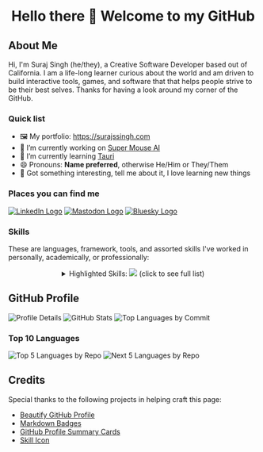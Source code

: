 <h1 align="center">Hello there 👋 Welcome to my GitHub</h1>

## About Me

Hi, I'm Suraj Singh (he/they), a Creative Software Developer based out of California. I am a life-long learner curious about the world and am driven to build interactive tools, games, and software that that helps people strive to be their best selves. Thanks for having a look around my corner of the GitHub.

### Quick list

- 🖼️ My portfolio: <https://surajssingh.com>
- 🔭 I’m currently working on [Super Mouse AI](https://github.com/SurajSSingh/SuperMouseAI)
- 🌱 I’m currently learning [Tauri](https://tauri.app/)
- 😄 Pronouns: **Name preferred**, otherwise He/Him or They/Them
- 💬 Got something interesting, tell me about it, I love learning new things

### Places you can find me

[![LinkedIn Logo](https://img.shields.io/badge/LinkedIn-0077B5?style=for-the-badge&logo=linkedin&logoColor=white)](https://www.linkedin.com/in/suraj-s-singh/)
[![Mastodon Logo](https://img.shields.io/badge/-MASTODON-%232B90D9?style=for-the-badge&logo=mastodon&logoColor=white)](https://mastodon.social/@surajssingh)
[![Bluesky Logo](https://img.shields.io/badge/Bluesky-0285FF?style=for-the-badge&logo=Bluesky&logoColor=white)](https://bsky.app/profile/surajssingh.com)

### Skills
These are languages, framework, tools, and assorted skills I've worked in personally, academically, or professionally:
<details align="center">
  <summary>Highlighted Skills: <img src="https://skillicons.dev/icons?i=cs,unity,rust,tauri,ts,svelte" /> (click to see full list)</summary>
    <img src="https://skillicons.dev/icons?i=python,tensorflow,pytorch" />
    <img src="https://skillicons.dev/icons?i=html,md" />
    <img src="https://skillicons.dev/icons?i=css,sass,tailwind" />
    <img src="https://skillicons.dev/icons?i=js,astro" />
    <img src="https://skillicons.dev/icons?i=deno,pnpm,vite" />
    <img src="https://skillicons.dev/icons?i=haskell,nix,wasm" />
    <img src="https://skillicons.dev/icons?i=sentry,replit,netlify,vercel" />
    <img src="https://skillicons.dev/icons?i=atom,vscode,vscodium,blender" />
    <img src="https://skillicons.dev/icons?i=windows,apple,linux" />
</details>

## GitHub Profile

![Profile Details](http://github-profile-summary-cards.vercel.app/api/cards/profile-details?username=SurajSSingh&theme=github_dark)
![GitHub Stats](http://github-profile-summary-cards.vercel.app/api/cards/stats?username=SurajSSingh&theme=github_dark)
![Top Languages by Commit](http://github-profile-summary-cards.vercel.app/api/cards/most-commit-language?username=SurajSSingh&theme=github_dark)

<!--
Profile
- https://profile-summary-for-github.com/user/SurajSSingh
- https://www.githubwrapped.io/SurajSSingh
-->

### Top 10 Languages

![Top 5 Languages by Repo](http://github-profile-summary-cards.vercel.app/api/cards/repos-per-language?username=SurajSSingh&theme=github_dark&exclude=ShaderLab)
![Next 5 Languages by Repo](https://github-profile-summary-cards.vercel.app/api/cards/repos-per-language?username=SurajSSingh&theme=github_dark&exclude=csharp,ShaderLab,js,ts,svelte,python)

<!-- TO MAYBE ADD
[![Top Langs](https://github-readme-stats.vercel.app/api/top-langs/?username=SurajSSingh&layout=donut-vertical)](https://github.com/anuraghazra/github-readme-stats)
[![GitHub Streak](https://streak-stats.demolab.com?user=surajssingh&theme=dark&short_numbers=true&date_format=%5BY%20%5DM%20j)](https://git.io/streak-stats)
![Profile Trophy](https://github-profile-trophy.vercel.app/?username=surajssingh&theme=gitdimmed)
[![GitHub WidgetBox](https://github-widgetbox.vercel.app/api/profile?username=SurajSSingh&data=followers,repositories,stars,commits)](surajssingh.com)
[![Typing SVG](https://readme-typing-svg.demolab.com?font=Fira+Code&pause=1000&color=29C816&center=true&vCenter=true&random=true&width=435&lines=Suraj+Singh;Software+Developer;Game+Developer)](surajssingh.com)
-->

## Credits

Special thanks to the following projects in helping craft this page:

- [Beautify GitHub Profile](https://github.com/rzashakeri/beautify-github-profile)
- [Markdown Badges](https://github.com/Ileriayo/markdown-badges)
- [GitHub Profile Summary Cards](https://github.com/vn7n24fzkq/github-profile-summary-cards)
- [Skill Icon](https://github.com/tandpfun/skill-icons)

<!-- CREDITS FOR MAYBE
- [GitHub README Streak](https://github.com/DenverCoder1/github-readme-streak-stats)
- [GitHub Profile Trophy](https://github.com/ryo-ma/github-profile-trophy)
- [GitHub WidgetBox](https://github.com/Jurredr/github-widgetbox)
- [Readme Typing SVG](https://github.com/DenverCoder1/readme-typing-svg)
- [GitHub Readme Stats](https://github.com/anuraghazra/github-readme-stats)
- [Capsule Renderer](https://github.com/kyechan99/capsule-render)
-->
